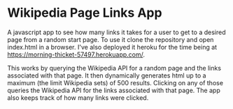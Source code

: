 # Wikipedia Page Links App
A javascript app to see how many links it takes for a user to get to a desired page from a random start page. To use it clone the repository and open index.html in a browser. I've also deployed it heroku for the time being at https://morning-thicket-57497.herokuapp.com/.

This works by querying the Wikipedia API for a random page and the links associated with that page. It then dynamically generates html up to a maximum (the limit Wikipedia sets) of 500 results. Clicking on any of those queries the Wikipedia API for the links associated with that page. The app also keeps track of how many links were clicked.
